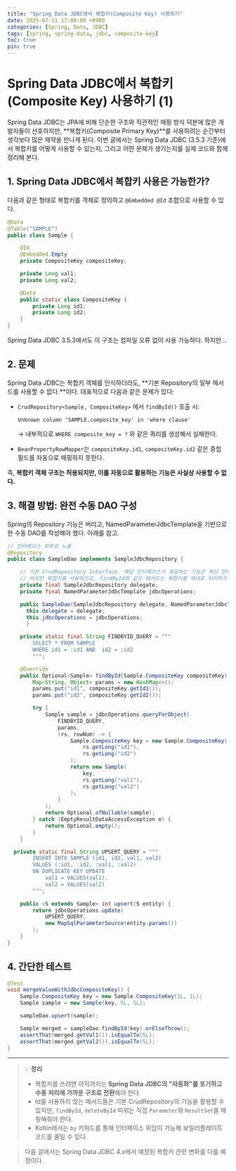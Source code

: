 ```yaml
---
title: "Spring Data JDBC에서 복합키(Composite Key) 사용하기"
date: 2025-07-11 17:00:00 +0900
categories: [Spring, Data, JDBC]
tags: [spring, spring-data, jdbc, composite-key]
toc: true
pin: true
---
```


# Spring Data JDBC에서 복합키(Composite Key) 사용하기 (1)

Spring Data JDBC는 JPA에 비해 단순한 구조와 직관적인 매핑 방식 덕분에 많은 개발자들이 선호하지만, **복합키(Composite Primary Key)**를 사용하려는 순간부터 생각보다 많은 제약을 만나게 된다. 이번 글에서는 Spring Data JDBC (3.5.3 기준)에서 복합키를 어떻게 사용할 수 있는지, 그리고 어떤 문제가 생기는지를 실제 코드와 함께 정리해 본다.

## 1. Spring Data JDBC에서 복합키 사용은 가능한가?

다음과 같은 형태로 복합키를 객체로 정의하고 `@Embedded @Id` 조합으로 사용할 수 있다.

```java
@Data
@Table("SAMPLE")
public class Sample {

    @Id
    @Embedded.Empty
    private CompositeKey compositeKey;

    private Long val1;
    private Long val2;

    @Data
    public static class CompositeKey {
        private Long id1;
        private Long id2;
    }
}
```

Spring Data JDBC 3.5.3에서도 이 구조는 컴파일 오류 없이 사용 가능하다. 하지만...

## 2. 문제

Spring Data JDBC는 복합키 객체를 인식하더라도, **기본 Repository의 일부 메서드를 사용할 수 없다.**이다. 대표적으로 다음과 같은 문제가 있다:

- `CrudRepository<Sample, CompositeKey>` 에서 `findById()` 호출 시:

  ```
  Unknown column 'SAMPLE.composite_key' in 'where clause'
  ```

  → 내부적으로 `WHERE composite_key = ?` 와 같은 쿼리를 생성해서 실패한다.

- `BeanPropertyRowMapper`는 `compositeKey.id1`, `compositeKey.id2` 같은 중첩 필드를 자동으로 매핑하지 못한다.

즉, **복합키 객체 구조는 허용되지만, 이를 자동으로 활용하는 기능은 사실상 사용할 수 없다.**

## 3. 해결 방법: 완전 수동 DAO 구성

Spring의 Repository 기능은 버리고, NamedParameterJdbcTemplate을 기반으로 한 수동 DAO를 작성해야 했다. 아래를 참고.

```java
// 인터페이스 외부로 노출
@Repository
public class SampleDao implements SampleJdbcRepository {

    // 기본 CrudRepository Interface. 해당 인터페이스가 제공하는 기능은 해당 인터페이스로 위임(delegate)한다.
    // 하지만 복합키를 사용하므로, findById와 같은 메서드는 복합키를 제대로 처리하지 못한다. 해당 메서드는 Dao 에서 직접 처리해주어야 한다.
    private final SampleJdbcRepository delegate;
    private final NamedParameterJdbcTemplate jdbcOperations;

    public SampleDao(SampleJdbcRepository delegate, NamedParameterJdbcTemplate jdbcOperations) {
      this.delegate = delegate;
      this.jdbcOperations = jdbcOperations;
	  }

	private static final String FINDBYID_QUERY = """
        SELECT * FROM SAMPLE
        WHERE id1 = :id1 AND  id2 = :id2
        """;

	@Override
	public Optional<Sample> findById(Sample.CompositeKey compositeKey) {
		Map<String, Object> params = new HashMap<>();
		params.put("id1", compositeKey.getId1());
		params.put("id2", compositeKey.getId2());

		try {
			Sample sample = jdbcOperations.queryForObject(
				FINDBYID_QUERY,
				params,
				(rs, rowNum) -> {
					Sample.CompositeKey key = new Sample.CompositeKey(
						rs.getLong("id1"),
						rs.getLong("id2")
					);
					return new Sample(
						key,
						rs.getLong("val1"),
						rs.getLong("val2")
					);
				}
			);
			return Optional.ofNullable(sample);
		} catch (EmptyResultDataAccessException e) {
			return Optional.empty();
		}
	}

  private static final String UPSERT_QUERY = """
        INSERT INTO SAMPLE (id1, id2, val1, val2)
        VALUES (:id1, :id2, :val1, :val2)
        ON DUPLICATE KEY UPDATE
            val1 = VALUES(val1),
            val2 = VALUES(val2)
        """;

	public <S extends Sample> int upsert(S entity) {
		return jdbcOperations.update(
			UPSERT_QUERY,
			new MapSqlParameterSource(entity.params())
		);
	}
}
```

## 4. 간단한 테스트

```java
@Test
void mergeValueWithJdbcCompositeKey() {
    Sample.CompositeKey key = new Sample.CompositeKey(1L, 1L);
    Sample sample = new Sample(key, 5L, 5L);

    sampleDao.upsert(sample);

    Sample merged = sampleDao.findById(key).orElseThrow();
    assertThat(merged.getVal1()).isEqualTo(5L);
    assertThat(merged.getVal2()).isEqualTo(5L);
}
```

---

> 💡 **정리**
>
> - 복합키를 쓰려면 아직까지는 **Spring Data JDBC의 "자동화"를 포기하고 수동 처리에 가까운 구조로 전환**해야 한다.
> - Id를 사용하지 않는 메서드들은 기본 CrudRepository의 기능을 활용할 수 있지만, `findById`, `deleteById` 따위는 직접 `Parameter`와 `ResultSet`을 매핑해줘야 한다.
> - Kotlin에서는 `by` 키워드를 통해 인터페이스 위임이 가능해 보일러플레이트 코드를 줄일 수 있다.

> 다음 글에서는 Spring Data JDBC 4.x에서 예정된 복합키 관련 변화를 다룰 예정이다.
